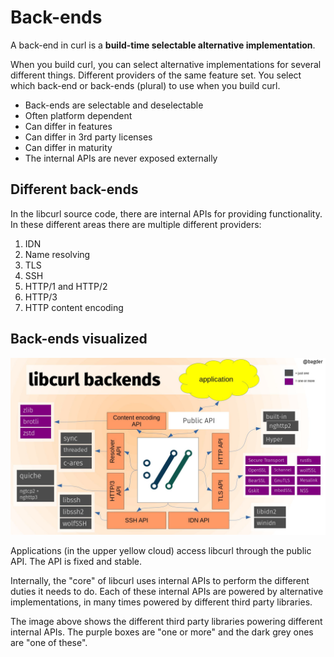 # Back-ends

A back-end in curl is a **build-time selectable alternative implementation**.

When you build curl, you can select alternative implementations for several
different things. Different providers of the same feature set. You select
which back-end or back-ends (plural) to use when you build curl.

- Back-ends are selectable and deselectable
- Often platform dependent
- Can differ in features
- Can differ in 3rd party licenses
- Can differ in maturity
- The internal APIs are never exposed externally

## Different back-ends

In the libcurl source code, there are internal APIs for providing
functionality. In these different areas there are multiple different providers:

1. IDN
2. Name resolving
3. TLS
4. SSH
5. HTTP/1 and HTTP/2
6. HTTP/3
7. HTTP content encoding

## Back-ends visualized

![libcurl back-ends](slide-libcurl-backends.jpg)

Applications (in the upper yellow cloud) access libcurl through the public
API. The API is fixed and stable.

Internally, the "core" of libcurl uses internal APIs to perform the different
duties it needs to do. Each of these internal APIs are powered by alternative
implementations, in many times powered by different third party libraries.

The image above shows the different third party libraries powering different
internal APIs. The purple boxes are "one or more" and the dark grey ones are
"one of these".
